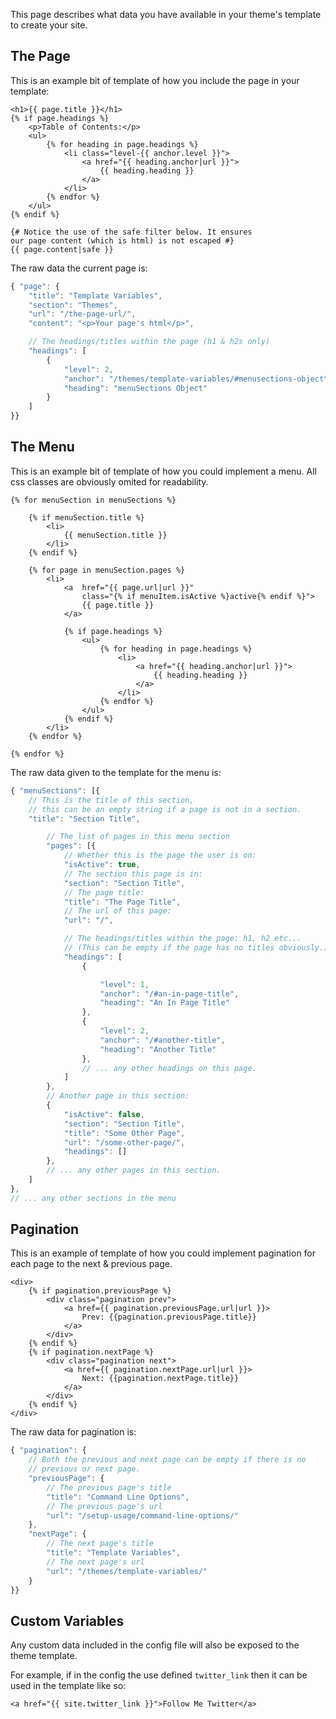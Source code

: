 This page describes what data you have available in your theme's template to create your site.

## The Page
This is an example bit of template of how you include the page in your template:
```jinja
<h1>{{ page.title }}</h1>
{% if page.headings %}
    <p>Table of Contents:</p>
    <ul>
        {% for heading in page.headings %}
            <li class="level-{{ anchor.level }}">
                <a href="{{ heading.anchor|url }}">
                    {{ heading.heading }}
                </a>
            </li>
        {% endfor %}
    </ul>
{% endif %}

{# Notice the use of the safe filter below. It ensures
our page content (which is html) is not escaped #}
{{ page.content|safe }}
```
The raw data the current page is:
```js
{ "page": {
    "title": "Template Variables",
    "section": "Themes",
    "url": "/the-page-url/",
    "content": "<p>Your page's html</p>",

    // The headings/titles within the page (h1 & h2s only)
    "headings": [
        {
            "level": 2,
            "anchor": "/themes/template-variables/#menusections-object",
            "heading": "menuSections Object"
        }
    ]
}}
```

## The Menu
This is an example bit of template of how you could implement a menu. All css classes are obviously omited for readability.
```jinja
{% for menuSection in menuSections %}

    {% if menuSection.title %}
        <li>
            {{ menuSection.title }}
        </li>
    {% endif %}

    {% for page in menuSection.pages %}
        <li>
            <a  href="{{ page.url|url }}"
                class="{% if menuItem.isActive %}active{% endif %}">
                {{ page.title }}
            </a>

            {% if page.headings %}
                <ul>
                    {% for heading in page.headings %}
                        <li>
                            <a href="{{ heading.anchor|url }}">
                                {{ heading.heading }}
                            </a>
                        </li>
                    {% endfor %}
                </ul>
            {% endif %}
        </li>
    {% endfor %}

{% endfor %}
```

The raw data given to the template for the menu is:
```js
{ "menuSections": [{
    // This is the title of this section,
    // this can be an empty string if a page is not in a section.
    "title": "Section Title",

        // The list of pages in this menu section
        "pages": [{
            // Whether this is the page the user is on:
            "isActive": true,
            // The section this page is in:
            "section": "Section Title",
            // The page title:
            "title": "The Page Title",
            // The url of this page:
            "url": "/",

            // The headings/titles within the page: h1, h2 etc...
            // (This can be empty if the page has no titles obviously.)
            "headings": [
                {

                    "level": 1,
                    "anchor": "/#an-in-page-title",
                    "heading": "An In Page Title"
                },
                {
                    "level": 2,
                    "anchor": "/#another-title",
                    "heading": "Another Title"
                },
                // ... any other headings on this page.
            ]
        },
        // Another page in this section:
        {
            "isActive": false,
            "section": "Section Title",
            "title": "Some Other Page",
            "url": "/some-other-page/",
            "headings": []
        },
        // ... any other pages in this section.
    ]
},
// ... any other sections in the menu
```

## Pagination
This is an example of template of how you could implement pagination for each page to the next & previous page.
```jinja
<div>
    {% if pagination.previousPage %}
        <div class="pagination prev">
            <a href={{ pagination.previousPage.url|url }}>
                Prev: {{pagination.previousPage.title}}
            </a>
        </div>
    {% endif %}
    {% if pagination.nextPage %}
        <div class="pagination next">
            <a href={{ pagination.nextPage.url|url }}>
                Next: {{pagination.nextPage.title}}
            </a>
        </div>
    {% endif %}
</div>
```
The raw data for pagination is:
```js
{ "pagination": {
    // Both the previous and next page can be empty if there is no
    // previous or next page.
    "previousPage": {
        // The previous page's title
        "title": "Command Line Options",
        // The previous page's url
        "url": "/setup-usage/command-line-options/"
    },
    "nextPage": {
        // The next page's title
        "title": "Template Variables",
        // The next page's url
        "url": "/themes/template-variables/"
    }
}}
```

## Custom Variables
Any custom data included in the config file will also be exposed to the theme template.

For example, if in the config the use defined `twitter_link` then it can be used in the template like so:
```jinja
<a href="{{ site.twitter_link }}">Follow Me Twitter</a>
```
